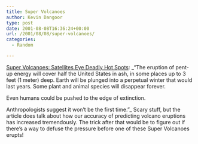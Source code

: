 ```yaml
---
title: Super Volcanoes
author: Kevin Dangoor
type: post
date: 2001-08-08T16:36:24+00:00
url: /2001/08/08/super-volcanoes/
categories:
  - Random

---
```

[Super Volcanoes: Satellites Eye Deadly Hot Spots][1]: _&#8220;The eruption of pent-up energy will cover half the United States in ash, in some places up to 3 feet (1 meter) deep. Earth will be plunged into a perpetual winter that would last years. Some plant and animal species will disappear forever.
  
Even humans could be pushed to the edge of extinction.
  
<!--more-->


  
Anthropologists suggest it won&#8217;t be the first time.&#8221;_ Scary stuff, but the article does talk about how our accuracy of predicting volcano eruptions has increased tremendously. The trick after that would be to figure out if there&#8217;s a way to defuse the pressure before one of these Super Volcanoes erupts!

 [1]: http://www.space.com/scienceastronomy/planetearth/volcano_monitor_010807-1.html